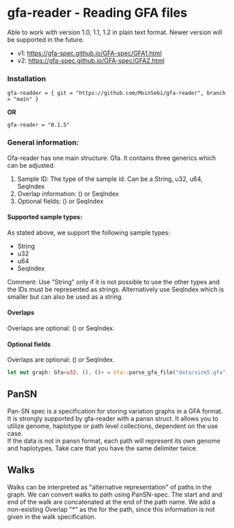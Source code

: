 # gfa-reader - Reading GFA files

Able to work with version  1.0, 1.1, 1.2 in plain text format. Newer version will be supported in the future. 
- v1: https://gfa-spec.github.io/GFA-spec/GFA1.html
- v2: https://gfa-spec.github.io/GFA-spec/GFA2.html  


### Installation
```
gfa-readder = { git = "https://github.com/MoinSebi/gfa-reader", branch = "main" }
```
**OR** 
```
gfa-reader = "0.1.5"
```
### General information:
Gfa-reader has one main structure: Gfa. It contains three generics which can be adjusted. 
1. Sample ID: The type of the sample id. Can be a String, u32, u64, SeqIndex
2. Overlap information: () or SeqIndex
3. Optional fields: () or SeqIndex


#### Supported sample types:
As stated above, we support the following sample types:
- String
- u32
- u64
- SeqIndex

Comment: Use "String" only if it is not possible to use the other types and the IDs must be represented as strings. Alternatively use SeqIndex which is smaller but can also be used as a string.

#### Overlaps
Overlaps are optional: () or SeqIndex. 
#### Optional fields
Overlaps are optional: () or SeqIndex.



```rust
let mut graph: Gfa<u32, (), ()> = Gfa::parse_gfa_file("data/size5.gfa");
```
## PanSN
Pan-SN spec is a specification for storing variation graphs in a GFA format. It is strongly supported by gfa-reader with a pansn struct. It allows you to utilize genome, haplotype or path level collections, dependent on the use case.  
If the data is not in pansn format, each path will represent its own genome and haplotypes. Take care that you have the same delimiter twice. 


## Walks
Walks can be interpreted as "alternative representation" of paths in the graph. We can convert walks to path using PanSN-spec. The start and and end of the walk are concatenated at the end of the path name. We add a non-existing Overlap "*" as the for the path, since this information is not given in the walk specification. 


